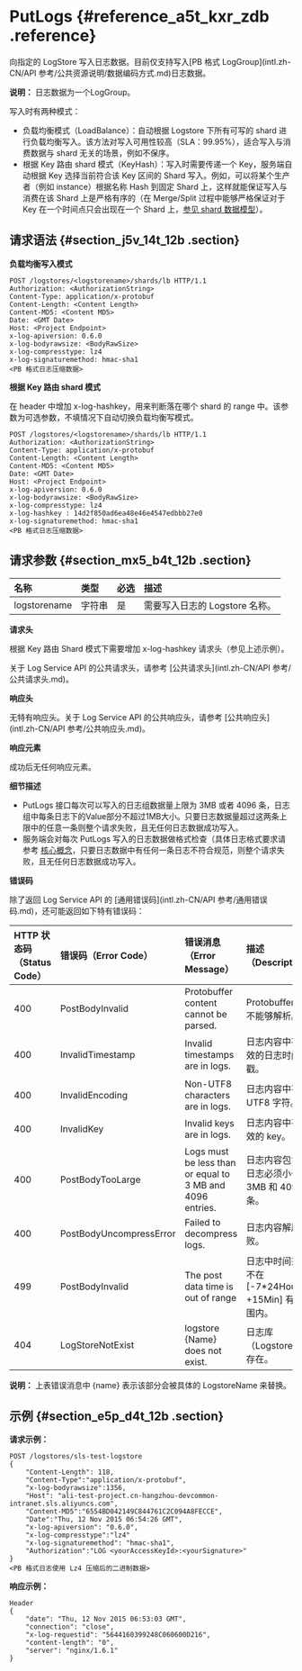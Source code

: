 # PutLogs {#reference_a5t_kxr_zdb .reference}

向指定的 LogStore 写入日志数据。目前仅支持写入[PB 格式 LogGroup](intl.zh-CN/API 参考/公共资源说明/数据编码方式.md)日志数据。

**说明：** 日志数据为一个LogGroup。

写入时有两种模式：

-   负载均衡模式（LoadBalance）：自动根据 Logstore 下所有可写的 shard 进行负载均衡写入。该方法对写入可用性较高（SLA：99.95%），适合写入与消费数据与 shard 无关的场景，例如不保序。
-   根据 Key 路由 shard 模式（KeyHash）：写入时需要传递一个 Key，服务端自动根据 Key 选择当前符合该 Key 区间的 Shard 写入。例如，可以将某个生产者（例如 instance）根据名称 Hash 到固定 Shard 上，这样就能保证写入与消费在该 Shard 上是严格有序的（在 Merge/Split 过程中能够严格保证对于 Key 在一个时间点只会出现在一个 Shard 上，[参见 shard 数据模型](../../../../intl.zh-CN/产品简介/基本概念/分区.md)）。

## 请求语法 {#section_j5v_14t_12b .section}

**负载均衡写入模式** 

``` {#codeblock_yqv_7s3_uny}
POST /logstores/<logstorename>/shards/lb HTTP/1.1
Authorization: <AuthorizationString>
Content-Type: application/x-protobuf
Content-Length: <Content Length>
Content-MD5: <Content MD5>
Date: <GMT Date>
Host: <Project Endpoint>
x-log-apiversion: 0.6.0
x-log-bodyrawsize: <BodyRawSize>
x-log-compresstype: lz4
x-log-signaturemethod: hmac-sha1
<PB 格式日志压缩数据>
```

**根据 Key 路由 shard 模式**

在 header 中增加 x-log-hashkey，用来判断落在哪个 shard 的 range 中。该参数为可选参数，不填情况下自动切换负载均衡写模式。

``` {#codeblock_6qm_t9u_sqa}
POST /logstores/<logstorename>/shards/lb HTTP/1.1
Authorization: <AuthorizationString>
Content-Type: application/x-protobuf
Content-Length: <Content Length>
Content-MD5: <Content MD5>
Date: <GMT Date>
Host: <Project Endpoint>
x-log-apiversion: 0.6.0
x-log-bodyrawsize: <BodyRawSize>
x-log-compresstype: lz4
x-log-hashkey : 14d2f850ad6ea48e46e4547edbbb27e0
x-log-signaturemethod: hmac-sha1
<PB 格式日志压缩数据>
```

## 请求参数 {#section_mx5_b4t_12b .section}

|名称|类型|必选|描述|
|:-|:-|:-|:-|
|logstorename|字符串|是|需要写入日志的 Logstore 名称。|

 **请求头** 

根据 Key 路由 Shard 模式下需要增加 x-log-hashkey 请求头（参见上述示例）。

关于 Log Service API 的公共请求头，请参考 [公共请求头](intl.zh-CN/API 参考/公共请求头.md)。

 **响应头** 

无特有响应头。关于 Log Service API 的公共响应头，请参考 [公共响应头](intl.zh-CN/API 参考/公共响应头.md)。

 **响应元素** 

成功后无任何响应元素。

 **细节描述** 

-   PutLogs 接口每次可以写入的日志组数据量上限为 3MB 或者 4096 条，日志组中每条日志下的Value部分不超过1MB大小。只要日志数据量超过这两条上限中的任意一条则整个请求失败，且无任何日志数据成功写入。
-   服务端会对每次 PutLogs 写入的日志数据做格式检查（具体日志格式要求请参考 [核心概念](../../../../intl.zh-CN/产品简介/基本概念/简介.md)，只要日志数据中有任何一条日志不符合规范，则整个请求失败，且无任何日志数据成功写入。

 **错误码** 

除了返回 Log Service API 的 [通用错误码](intl.zh-CN/API 参考/通用错误码.md)，还可能返回如下特有错误码：

|HTTP 状态码（Status Code）|错误码（Error Code）|错误消息（Error Message）|描述（Description）|
|:--------------------|:--------------|:------------------|:--------------|
|400|PostBodyInvalid|Protobuffer content cannot be parsed.|Protobuffer 内容不能够解析。|
|400|InvalidTimestamp|Invalid timestamps are in logs.|日志内容中有无效的日志时间戳。|
|400|InvalidEncoding|Non-UTF8 characters are in logs.|日志内容中有非 UTF8 字符。|
|400|InvalidKey|Invalid keys are in logs.|日志内容中有无效的 key。|
|400|PostBodyTooLarge|Logs must be less than or equal to 3 MB and 4096 entries.|日志内容包含的日志必须小于 3MB 和 4096 条。|
|400|PostBodyUncompressError|Failed to decompress logs.|日志内容解压失败。|
|499|PostBodyInvalid|The post data time is out of range|日志中时间范围不在 \[-7\*24Hour, +15Min\] 有效范围内。|
|404|LogStoreNotExist|logstore \{Name\} does not exist.|日志库（Logstore）不存在。|

**说明：** 上表错误消息中 \{name\} 表示该部分会被具体的 LogstoreName 来替换。

## 示例 {#section_e5p_d4t_12b .section}

**请求示例：** 

``` {#codeblock_z5q_o6g_008}
POST /logstores/sls-test-logstore
{
    "Content-Length": 118,
    "Content-Type":"application/x-protobuf",
    "x-log-bodyrawsize":1356,
    "Host": "ali-test-project.cn-hangzhou-devcommon-intranet.sls.aliyuncs.com",
    "Content-MD5":"6554BD042149C844761C2C094A8FECCE",
    "Date":"Thu, 12 Nov 2015 06:54:26 GMT",
    "x-log-apiversion": "0.6.0",
    "x-log-compresstype":"lz4"
    "x-log-signaturemethod": "hmac-sha1",
    "Authorization":"LOG <yourAccessKeyId>:<yourSignature>"
}
<PB 格式日志使用 Lz4 压缩后的二进制数据>
```

 **响应示例：** 

``` {#codeblock_u9d_vzj_ayg}
Header
{   
    "date": "Thu, 12 Nov 2015 06:53:03 GMT",
    "connection": "close",
    "x-log-requestid": "5644160399248C060600D216",
    "content-length": "0",
    "server": "nginx/1.6.1"
}
```

